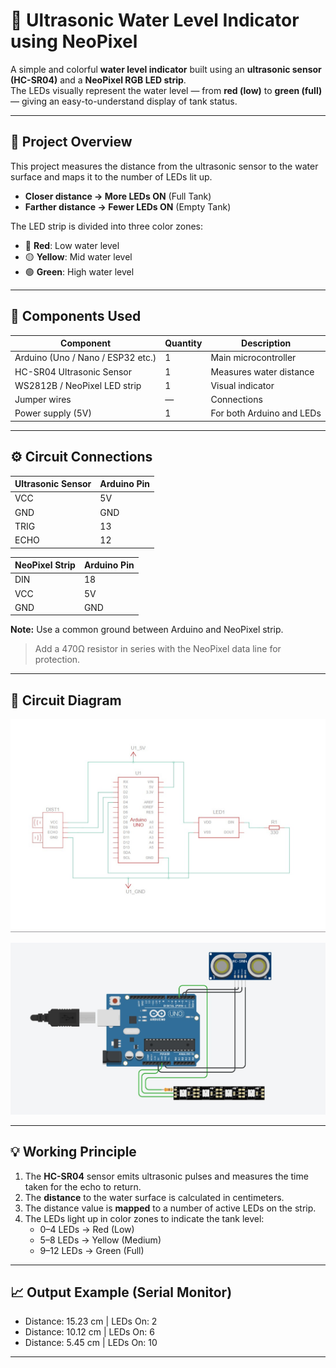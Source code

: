 # 🌊 Ultrasonic Water Level Indicator using NeoPixel

A simple and colorful **water level indicator** built using an **ultrasonic sensor (HC-SR04)** and a **NeoPixel RGB LED strip**.  
The LEDs visually represent the water level — from **red (low)** to **green (full)** — giving an easy-to-understand display of tank status.

---

## 🧠 Project Overview

This project measures the distance from the ultrasonic sensor to the water surface and maps it to the number of LEDs lit up.  
- **Closer distance → More LEDs ON** (Full Tank)  
- **Farther distance → Fewer LEDs ON** (Empty Tank)  

The LED strip is divided into three color zones:
- 🔴 **Red**: Low water level  
- 🟡 **Yellow**: Mid water level  
- 🟢 **Green**: High water level  

---

## 🧰 Components Used

| Component | Quantity | Description |
|------------|-----------|-------------|
| Arduino (Uno / Nano / ESP32 etc.) | 1 | Main microcontroller |
| HC-SR04 Ultrasonic Sensor | 1 | Measures water distance |
| WS2812B / NeoPixel LED strip | 1 | Visual indicator |
| Jumper wires | — | Connections |
| Power supply (5V) | 1 | For both Arduino and LEDs |

---

## ⚙️ Circuit Connections

| Ultrasonic Sensor | Arduino Pin |
|--------------------|-------------|
| VCC | 5V |
| GND | GND |
| TRIG | 13 |
| ECHO | 12 |

| NeoPixel Strip | Arduino Pin |
|----------------|-------------|
| DIN | 18 |
| VCC | 5V |
| GND | GND |

 **Note:** Use a common ground between Arduino and NeoPixel strip.  
> Add a 470Ω resistor in series with the NeoPixel data line for protection.

---

## 🧭 Circuit Diagram

![Circuit Diagram](Water_level_diagram.jpg)

![Circuit Diagram](water_level1.jpg)



---

## 💡 Working Principle

1. The **HC-SR04** sensor emits ultrasonic pulses and measures the time taken for the echo to return.  
2. The **distance** to the water surface is calculated in centimeters.  
3. The distance value is **mapped** to a number of active LEDs on the strip.  
4. The LEDs light up in color zones to indicate the tank level:
   - 0–4 LEDs → Red (Low)
   - 5–8 LEDs → Yellow (Medium)
   - 9–12 LEDs → Green (Full)

---
## 📈 Output Example (Serial Monitor)

- Distance: 15.23 cm | LEDs On: 2
- Distance: 10.12 cm | LEDs On: 6
- Distance: 5.45 cm  | LEDs On: 10

---
